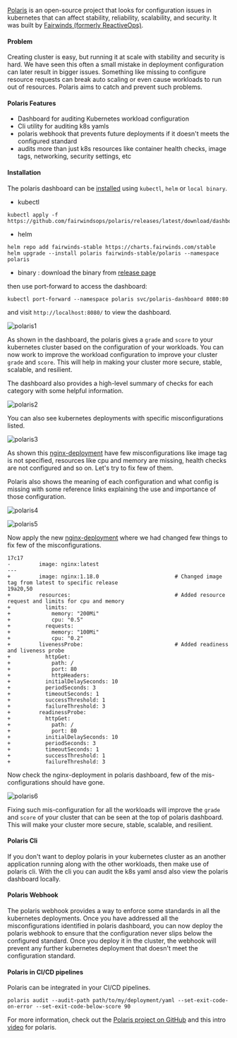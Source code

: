 [Polaris](https://www.fairwinds.com/polaris) is an open-source project that looks for configuration issues in kubernetes that can affect stability, reliability, scalability, and security. It was built by [Fairwinds (formerly ReactiveOps)](https://www.fairwinds.com/).

#### Problem
Creating cluster is easy, but running it at scale with stability and security is hard. We have seen this often a small mistake in deployment configuration can later result in bigger issues. Something like missing to configure resource requests can break auto scaling or even cause workloads to run out of resources. Polaris aims to catch and prevent such problems.

#### Polaris Features
- Dashboard for auditing Kubernetes workload configuration
- Cli utility for auditing k8s yamls
- polaris webhook that prevents future deployments if it doesn't meets the configured standard
- audits more than just k8s resources like container health checks, image tags, networking, security settings, etc

#### Installation
The polaris dashboard can be [installed](https://github.com/FairwindsOps/polaris/blob/master/docs/usage.md#installing) using `kubectl`, `helm` or `local binary`.
- kubectl
```
kubectl apply -f https://github.com/fairwindsops/polaris/releases/latest/download/dashboard.yaml
```
- helm
```
helm repo add fairwinds-stable https://charts.fairwinds.com/stable
helm upgrade --install polaris fairwinds-stable/polaris --namespace polaris
```
- binary : download the binary from [release page](https://github.com/fairwindsops/polaris/releases)

then use port-forward to access the dashboard:
```
kubectl port-forward --namespace polaris svc/polaris-dashboard 8080:80
```
and visit `http://localhost:8080/` to view the dashboard.

![polaris1](https://github.com/milindchawre/civo-k8s/raw/master/blog/polaris/images/polaris1.png)

As shown in the dashboard, the polaris gives a `grade` and `score` to your kubernetes cluster based on the configuration of your workloads. You can now work to improve the workload configuration to improve your cluster `grade` and `score`. This will help in making your cluster more secure, stable, scalable, and resilient.

The dashboard also provides a  high-level summary of checks for each category with some helpful information.

![polaris2](https://github.com/milindchawre/civo-k8s/raw/master/blog/polaris/images/polaris2.png)

You can also see kubernetes deployments with specific misconfigurations listed.

![polaris3](https://github.com/milindchawre/civo-k8s/raw/master/blog/polaris/images/polaris3.png)

As shown this [nginx-deployment](https://raw.githubusercontent.com/milindchawre/civo-k8s/master/blog/polaris/nginx.yaml) have few misconfigurations like image tag is not specified, resources like cpu and memory are missing, health checks are not configured and so on. Let's try to fix few of them.

Polaris also shows the meaning of each configuration and what config is missing with some reference links explaining the use and importance of those configuration.

![polaris4](https://github.com/milindchawre/civo-k8s/raw/master/blog/polaris/images/polaris4.png)

![polaris5](https://github.com/milindchawre/civo-k8s/raw/master/blog/polaris/images/polaris5.png)

Now apply the new [nginx-deployment](https://raw.githubusercontent.com/milindchawre/civo-k8s/master/blog/polaris/nginx-fix.yaml) where we had changed few things to fix few of the misconfigurations.
```
17c17
-         image: nginx:latest
---
+         image: nginx:1.18.0                        # Changed image tag from latest to specific release
19a20,50
+         resources:                                 # Added resource request and limits for cpu and memory
+           limits:
+             memory: "200Mi"
+             cpu: "0.5"
+           requests:
+             memory: "100Mi"
+             cpu: "0.2"
+         livenessProbe:                             # Added readiness and liveness probe
+           httpGet:
+             path: /
+             port: 80
+             httpHeaders:
+           initialDelaySeconds: 10
+           periodSeconds: 3
+           timeoutSeconds: 1
+           successThreshold: 1
+           failureThreshold: 3
+         readinessProbe:
+           httpGet:
+             path: /
+             port: 80
+           initialDelaySeconds: 10
+           periodSeconds: 3
+           timeoutSeconds: 1
+           successThreshold: 1
+           failureThreshold: 3
```

Now check the nginx-deployment in polaris dashboard, few of the mis-configurations should have gone.

![polaris6](https://github.com/milindchawre/civo-k8s/raw/master/blog/polaris/images/polaris6.png)

Fixing such mis-configuration for all the workloads will improve the `grade` and `score` of your cluster that can be seen at the top of polaris dashboard. This will make your cluster more secure, stable, scalable, and resilient.

#### Polaris Cli 
If you don't want to deploy polaris in your kubernetes cluster as an another application running along with the other workloads, then make use of polaris cli. With the cli you can audit the k8s yaml ansd also view the polaris dashboard locally.

#### Polaris Webhook
The polaris webhook provides a way to enforce some standards in all the kubernetes deployments. Once you have addressed all the misconfigurations identified in polaris dashboard, you can now deploy the polaris webhook to ensure that the configuration never slips below the configured standard. Once you deploy it in the cluster, the webhook will prevent any further kubernetes deployment that doesn't meet the configuration standard.

#### Polaris in CI/CD pipelines
Polaris can be integrated in your CI/CD pipelines.
```
polaris audit --audit-path path/to/my/deployment/yaml --set-exit-code-on-error --set-exit-code-below-score 90
```

For more information, check out the [Polaris project on GitHub](https://github.com/FairwindsOps/polaris) and this intro [video](https://www.youtube.com/watch?v=Vo4PBG6Vj0Q) for polaris.

